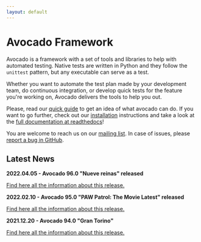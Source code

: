 ```yaml
---
layout: default
---
```


# Avocado Framework

Avocado is a framework with a set of tools and libraries to help with automated testing. Native tests are written in Python and they follow the `unittest` pattern, but any executable can serve as a test.

Whether you want to automate the test plan made by your development team, do continuous integration, or develop quick tests for the feature you're working on, Avocado delivers the tools to help you out.

Please, read our [quick guide](./quickguide.html) to get an idea of what avocado can do. If you want to go further, check out our [installation](./installation.html) instructions and take a look at the [full documentation at readthedocs](https://avocado-framework.readthedocs.io/en/latest/)!

You are welcome to reach us on our [mailing list](https://www.redhat.com/mailman/listinfo/avocado-devel). In case of issues, please [report a bug in GitHub](https://github.com/avocado-framework/avocado/issues/new/choose).

<script src="https://asciinema.org/a/491576.js" id="asciicast-491576" autoplay=1 preload=1 data-theme="solarized-dark" async></script>

## Latest News

**2022.04.05 - Avocado 96.0 "Nueve reinas" released**

[Find here all the information about this release.](https://avocado-framework.readthedocs.io/en/latest/releases/96_0.html)

**2022.02.10 - Avocado 95.0 "PAW Patrol: The Movie Latest" released**

[Find here all the information about this release.](https://avocado-framework.readthedocs.io/en/latest/releases/95_0.html)


**2021.12.20 - Avocado 94.0 "Gran Torino"**

[Find here all the information about this release.](https://avocado-framework.readthedocs.io/en/latest/releases/94_0.html)

